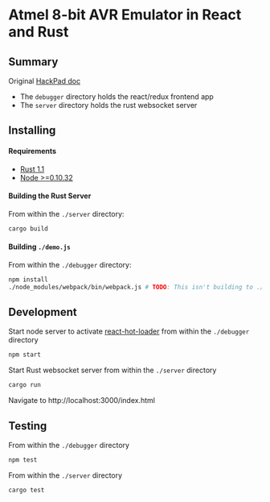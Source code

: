 # Atmel 8-bit AVR Emulator in React and Rust

## Summary

Original [HackPad doc](https://hackpad.com/Atmel-AVR-Emulator-oInhZ8NzxKG)

* The `debugger` directory holds the react/redux frontend app
* The `server` directory holds the rust websocket server

## Installing

#### Requirements

* [Rust 1.1](http://www.rust-lang.org/install.html)
* [Node >=0.10.32](https://nodejs.org/download/)

#### Building the Rust Server

From within the `./server` directory:

``` bash
cargo build
```

#### Building `./demo.js`

From within the `./debugger` directory:

``` bash
npm install
./node_modules/webpack/bin/webpack.js # TODO: This isn't building to ./bundle.js any more - maybe react-hot-loader is interfering?
```

## Development

Start node server to activate [react-hot-loader](https://github.com/gaearon/react-hot-loader) from within the `./debugger` directory

``` bash
npm start
```

Start Rust websocket server from within the `./server` directory

``` bash
cargo run
```

Navigate to http://localhost:3000/index.html

## Testing

From within the `./debugger` directory

``` bash
npm test
```

From within the `./server` directory

``` bash
cargo test
```
